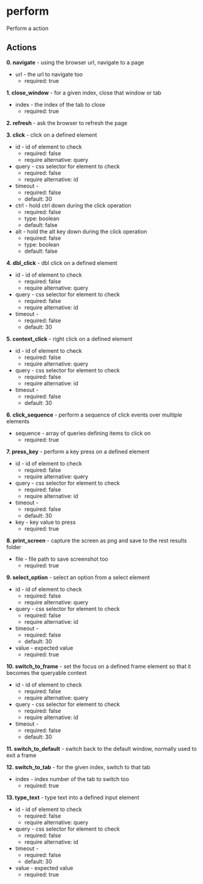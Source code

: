 # perform  
Perform a action
## Actions

**0. navigate** - using the browser url, navigate to a page
- url - the url to navigate too  
	- required: true  

**1. close_window** - for a given index, close that window or tab
- index - the index of the tab to close  
	- required: true  

**2. refresh** - ask the browser to refresh the page

**3. click** - click on a defined element
- id - id of element to check  
	- required: false  
	- require alternative: query  
- query - css selector for element to check  
	- required: false  
	- require alternative: id  
- timeout -   
	- required: false  
	- default: 30  
- ctrl - hold ctrl down during the click operation  
	- required: false  
	- type: boolean  
	- default: false  
- alt - hold the alt key down during the click operation  
	- required: false  
	- type: boolean  
	- default: false  

**4. dbl_click** - dbl click on a defined element
- id - id of element to check  
	- required: false  
	- require alternative: query  
- query - css selector for element to check  
	- required: false  
	- require alternative: id  
- timeout -   
	- required: false  
	- default: 30  

**5. context_click** - right click on a defined element
- id - id of element to check  
	- required: false  
	- require alternative: query  
- query - css selector for element to check  
	- required: false  
	- require alternative: id  
- timeout -   
	- required: false  
	- default: 30  

**6. click_sequence** - perform a sequence of click events over multiple elements
- sequence - array of queries defining items to click on  
	- required: true  

**7. press_key** - perform a key press on a defined element
- id - id of element to check  
	- required: false  
	- require alternative: query  
- query - css selector for element to check  
	- required: false  
	- require alternative: id  
- timeout -   
	- required: false  
	- default: 30  
- key - key value to press  
	- required: true  

**8. print_screen** - capture the screen as png and save to the rest results folder
- file - file path to save screenshot too  
	- required: true  

**9. select_option** - select an option from a select element
- id - id of element to check  
	- required: false  
	- require alternative: query  
- query - css selector for element to check  
	- required: false  
	- require alternative: id  
- timeout -   
	- required: false  
	- default: 30  
- value - expected value  
	- required: true  

**10. switch_to_frame** - set the focus on a defined frame element so that it becomes the queryable context
- id - id of element to check  
	- required: false  
	- require alternative: query  
- query - css selector for element to check  
	- required: false  
	- require alternative: id  
- timeout -   
	- required: false  
	- default: 30  

**11. switch_to_default** - switch back to the default window, normally used to exit a frame

**12. switch_to_tab** - for the given index, switch to that tab
- index - index number of the tab to switch too  
	- required: true  

**13. type_text** - type text into a defined input element
- id - id of element to check  
	- required: false  
	- require alternative: query  
- query - css selector for element to check  
	- required: false  
	- require alternative: id  
- timeout -   
	- required: false  
	- default: 30  
- value - expected value  
	- required: true  